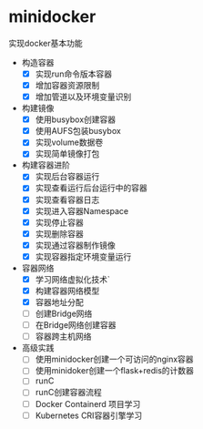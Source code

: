 # minidocker

实现docker基本功能

- 构造容器
    - [x] 实现run命令版本容器
    - [x] 增加容器资源限制
    - [x] 增加管道以及环境变量识别

- 构建镜像
    - [x]  使用busybox创建容器
    - [x]  使用AUFS包装busybox
    - [x]  实现volume数据卷
    - [x]  实现简单镜像打包
- 构建容器进阶
    - [x]  实现后台容器运行 
    - [x]  实现查看运行后台运行中的容器 
    - [x]  实现查看容器日志 
    - [x]  实现进入容器Namespace 
    - [x]  实现停止容器 
    - [x]  实现删除容器
    - [x]  实现通过容器制作镜像 
    - [x]  实现容器指定环境变量运行 
- 容器网络
    - [x] 学习网络虚拟化技术`
    - [x]  构建容器网络模型
    - [x] 容器地址分配
    - [ ] 创建Bridge网络
    - [ ] 在Bridge网络创建容器
    - [ ]  容器跨主机网络
- 高级实践
    - [ ]  使用minidocker创建一个可访问的nginx容器
    - [ ]  使用minidoker创建一个flask+redis的计数器
    - [ ]  runC
    - [ ]  runC创建容器流程
    - [ ]  Docker Containerd 项目学习
    - [ ]  Kubernetes CRI容器引擎学习
